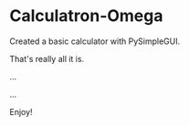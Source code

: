 # Calculatron-Omega

Created a basic calculator with PySimpleGUI.

That's really all it is.

...

...


Enjoy!
